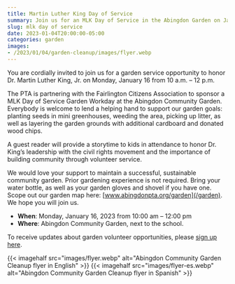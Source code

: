 ```yaml
--- 
title: Martin Luther King Day of Service
summary: Join us for an MLK Day of Service in the Abingdon Garden on January 16.
slug: mlk day of service
date: 2023-01-04T20:00:00-05:00
categories: garden
images: 
- /2023/01/04/garden-cleanup/images/flyer.webp
---
```


You are cordially invited to join us for a garden service opportunity to honor Dr. Martin Luther King, Jr. on Monday, January 16 from 10 a.m. – 12 p.m.

The PTA is partnering with the Fairlington Citizens Association to sponsor a MLK Day of Service Garden Workday at the Abingdon Community Garden. Everybody is welcome to lend a helping hand to support our garden goals: planting seeds in mini greenhouses, weeding the area, picking up litter, as well as layering the garden grounds with additional cardboard and donated wood chips.

A guest reader will provide a storytime to kids in attendance to honor Dr. King’s leadership with the civil rights movement and the importance of building community through volunteer service.

We would love your support to maintain a successful, sustainable community garden. Prior gardening experience is not required. Bring your water bottle, as well as your garden gloves and shovel if you have one. Scope out our garden map here: [www.abingdonpta.org/garden](/garden). We hope you will join us.

- **When**: Monday, January 16, 2023 from 10:00 am – 12:00 pm
- **Where**: Abingdon Community Garden, next to the school.

To receive updates about garden volunteer opportunities, please [sign up here](https://us10.list-manage.com/subscribe?u=f9c2cb9188c78232702100f91&id=50d30d2a32).

{{< imagehalf src="images/flyer.webp" alt="Abingdon Community Garden Cleanup flyer in English" >}}
{{< imagehalf src="images/flyer-es.webp" alt="Abingdon Community Garden Cleanup flyer in Spanish" >}}